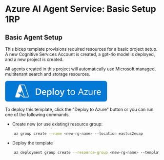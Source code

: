 # Azure AI Agent Service: Basic Setup 1RP

## Basic Agent Setup

This bicep template provisions required resources for a basic project setup. A new Cognitive Services Account is created, a gpt-4o model is deployed, and a new project is created.

All agents created in this project will automatically use Microsoft managed, multitenant search and storage resources.

[![Deploy To Azure](https://raw.githubusercontent.com/Azure/azure-quickstart-templates/master/1-CONTRIBUTION-GUIDE/images/deploytoazure.svg?sanitize=true)](https://portal.azure.com/#create/Microsoft.Template/uri/https%3A%2F%2Fraw.githubusercontent.com%2Fazureai-samples%2Fazureai-samples%2Frefs%2Fheads%2Fmay-2025%2Fscenarios%2Fagents%2Fsetup%2F1rp%2Fbasic-agent-project%2Fazuredeploy.json)

To deploy this template, click the "Deploy to Azure" button or you can run one of the following commands

* Create new (or use existing) resource group:

```bash
    az group create --name <new-rg-name> --location eastus2euap
```

* Deploy the template

```bash
    az deployment group create --resource-group <new-rg-name> --template-file basic-setup.bicep
```